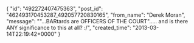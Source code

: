 {
   "id": "492272407475363",
   "post_id": "462493170453287_492057720830165",
   "from_name": "Derek Moran",
   "message": "\"...BARtards are OFFICERS OF THE COURT\"..... and is there ANY significance to this at all?  :/",
   "created_time": "2013-03-14T22:19:42+0000"
 }
